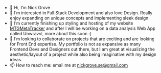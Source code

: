 - 👋 Hi, I’m Nick Grove
- 👀 I’m interested in Full Stack Development and also love Design. Really enjoy expanding on unique concepts and implementing sleek design.
- 🌱 I’m currently finishing up styling and hosting of my website [MTGMetaTracker](https://nickgrove.netlify.app/projects/MTGMetaTracker) and after I will be working on a data analysis Web App called Unwravvl, more about this soon :)
- 💞️ I’m looking to collaborate on projects that are exciting and are looking for Front End expertise. My portfolio is not as expansive as many Frontend Devs and Designers out there, but I am great at visualizing the aesthetic/layout of a project while also being imaginative with my design ideas.
- 📫 How to reach me: email me at nickgrove.se@gmail.com


<a>
<!---
NickGroveSE/NickGroveSE is a ✨ special ✨ repository because its `README.md` (this file) appears on your GitHub profile.
You can click the Preview link to take a look at your changes.
--->
